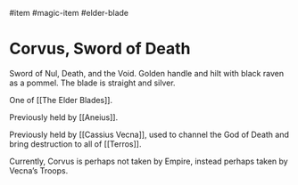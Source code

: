 #item #magic-item #elder-blade
# Corvus, Sword of Death 
Sword of Nul, Death, and the Void. Golden handle and hilt with black raven as a pommel. The blade is straight and silver. 

One of [[The Elder Blades]].

Previously held by [[Aneius]].

Previously held by [[Cassius Vecna]], used to channel the God of Death and bring destruction to all of [[Terros]].

Currently, Corvus is perhaps not taken by Empire, instead perhaps taken by Vecna’s Troops.
